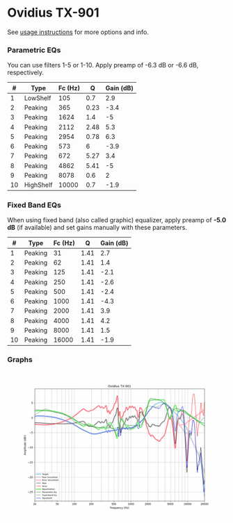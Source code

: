 # Ovidius TX-901
See [usage instructions](https://github.com/jaakkopasanen/AutoEq#usage) for more options and info.

### Parametric EQs
You can use filters 1-5 or 1-10. Apply preamp of -6.3 dB or -6.6 dB, respectively.

|   # | Type      |   Fc (Hz) |    Q |   Gain (dB) |
|-----|-----------|-----------|------|-------------|
|   1 | LowShelf  |       105 | 0.7  |         2.9 |
|   2 | Peaking   |       365 | 0.23 |        -3.4 |
|   3 | Peaking   |      1624 | 1.4  |        -5   |
|   4 | Peaking   |      2112 | 2.48 |         5.3 |
|   5 | Peaking   |      2954 | 0.78 |         6.3 |
|   6 | Peaking   |       573 | 6    |        -3.9 |
|   7 | Peaking   |       672 | 5.27 |         3.4 |
|   8 | Peaking   |      4862 | 5.41 |        -5   |
|   9 | Peaking   |      8078 | 0.6  |         2   |
|  10 | HighShelf |     10000 | 0.7  |        -1.9 |

### Fixed Band EQs
When using fixed band (also called graphic) equalizer, apply preamp of **-5.0 dB** (if available) and set gains manually with these parameters.

|   # | Type    |   Fc (Hz) |    Q |   Gain (dB) |
|-----|---------|-----------|------|-------------|
|   1 | Peaking |        31 | 1.41 |         2.7 |
|   2 | Peaking |        62 | 1.41 |         1.4 |
|   3 | Peaking |       125 | 1.41 |        -2.1 |
|   4 | Peaking |       250 | 1.41 |        -2.6 |
|   5 | Peaking |       500 | 1.41 |        -2.4 |
|   6 | Peaking |      1000 | 1.41 |        -4.3 |
|   7 | Peaking |      2000 | 1.41 |         3.9 |
|   8 | Peaking |      4000 | 1.41 |         4.2 |
|   9 | Peaking |      8000 | 1.41 |         1.5 |
|  10 | Peaking |     16000 | 1.41 |        -1.9 |

### Graphs
![](./Ovidius%20TX-901.png)
